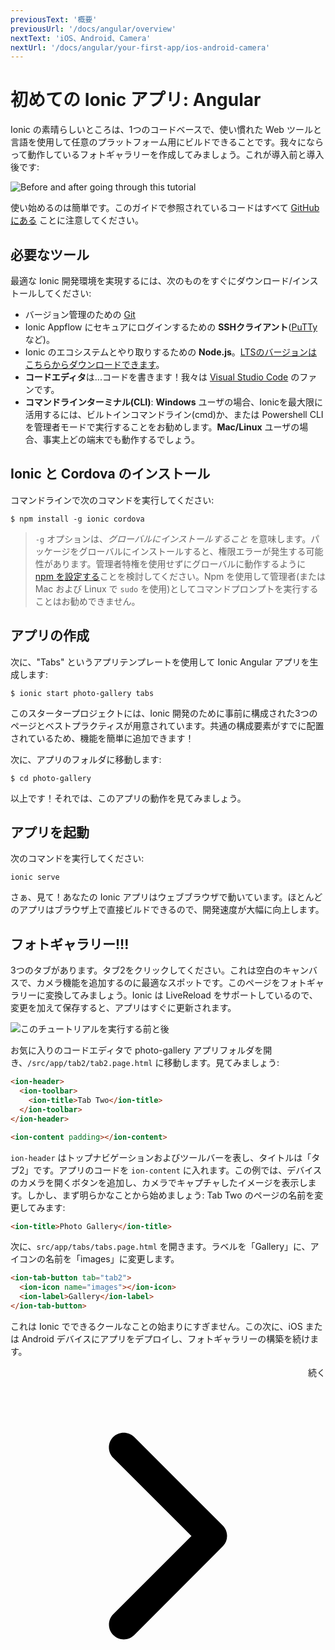 ```yaml
---
previousText: '概要'
previousUrl: '/docs/angular/overview'
nextText: 'iOS、Android、Camera'
nextUrl: '/docs/angular/your-first-app/ios-android-camera'
---
```


# 初めての Ionic アプリ: Angular

Ionic の素晴らしいところは、1つのコードベースで、使い慣れた Web ツールと言語を使用して任意のプラットフォーム用にビルドできることです。我々にならって動作しているフォトギャラリーを作成してみましょう。これが導入前と導入後です:

![Before and after going through this tutorial](/docs/assets/img/guides/first-app-v3/gallery-combined.png)

使い始めるのは簡単です。このガイドで参照されているコードはすべて [GitHubにある](https://github.com/ionic-team/photo-gallery-tutorial-ionic4/) ことに注意してください。

## 必要なツール
最適な Ionic 開発環境を実現するには、次のものをすぐにダウンロード/インストールしてください:
* バージョン管理のための [Git](https://git-scm.com/downloads)
* Ionic Appflow にセキュアにログインするための <strong>SSHクライアント</strong>([PuTTy](https://www.putty.org/) など)。
* Ionic のエコシステムとやり取りするための <strong>Node.js</strong>。[LTSのバージョンはこちらからダウンロードできます](https://nodejs.org/ja/)。
* <strong>コードエディタ</strong>は...コードを書きます！我々は [Visual Studio Code](https://code.visualstudio.com/) のファンです。
* <strong>コマンドラインターミナル(CLI)</strong>: <strong>Windows</strong> ユーザの場合、Ionicを最大限に活用するには、ビルトインコマンドライン(cmd)か、または Powershell CLI を管理者モードで実行することをお勧めします。<strong>Mac/Linux</strong> ユーザの場合、事実上どの端末でも動作するでしょう。

## Ionic と Cordova のインストール
コマンドラインで次のコマンドを実行してください:

```shell
$ npm install -g ionic cordova
```

> `-g` オプションは、_グローバルにインストールすること_ を意味します。パッケージをグローバルにインストールすると、権限エラーが発生する可能性があります。管理者特権を使用せずにグローバルに動作するように [npm を設定する](https://docs.npmjs.com/resolving-eacces-permissions-errors-when-installing-packages-globally)ことを検討してください。Npm を使用して管理者(または Mac および Linux で `sudo` を使用)としてコマンドプロンプトを実行することはお勧めできません。

## アプリの作成
次に、"Tabs" というアプリテンプレートを使用して Ionic Angular アプリを生成します:

```shell
$ ionic start photo-gallery tabs
```

このスタータープロジェクトには、Ionic 開発のために事前に構成された3つのページとベストプラクティスが用意されています。共通の構成要素がすでに配置されているため、機能を簡単に追加できます！

次に、アプリのフォルダに移動します:

```shell
$ cd photo-gallery
```

以上です！それでは、このアプリの動作を見てみましょう。

## アプリを起動
次のコマンドを実行してください:

```shell
ionic serve
```

さぁ、見て！あなたの Ionic アプリはウェブブラウザで動いています。ほとんどのアプリはブラウザ上で直接ビルドできるので、開発速度が大幅に向上します。

## フォトギャラリー!!!
3つのタブがあります。タブ2をクリックしてください。これは空白のキャンバスで、カメラ機能を追加するのに最適なスポットです。このページをフォトギャラリーに変換してみましょう。Ionic は LiveReload をサポートしているので、変更を加えて保存すると、アプリはすぐに更新されます。

![このチュートリアルを実行する前と後](/docs/assets/img/guides/first-app-v3/email-photogallery.gif)

お気に入りのコードエディタで photo-gallery アプリフォルダを開き、`/src/app/tab2/tab2.page.html` に移動します。見てみましょう:

```html
<ion-header>
  <ion-toolbar>
    <ion-title>Tab Two</ion-title>
  </ion-toolbar>
</ion-header>

<ion-content padding></ion-content>
```

`ion-header` はトップナビゲーションおよびツールバーを表し、タイトルは「タブ2」です。アプリのコードを `ion-content` に入れます。この例では、デバイスのカメラを開くボタンを追加し、カメラでキャプチャしたイメージを表示します。しかし、まず明らかなことから始めましょう: Tab Two のページの名前を変更してみます:

```html
<ion-title>Photo Gallery</ion-title>
```

次に、`src/app/tabs/tabs.page.html` を開きます。ラベルを「Gallery」に、アイコンの名前を「images」に変更します。

```html
<ion-tab-button tab="tab2">
  <ion-icon name="images"></ion-icon>
  <ion-label>Gallery</ion-label>
</ion-tab-button>
```

これは Ionic でできるクールなことの始まりにすぎません。この次に、iOS または Android デバイスにアプリをデプロイし、フォトギャラリーの構築を続けます。

<div style="text-align:right;">
  <docs-button href="/docs/angular/your-first-app/ios-android-camera">続く <svg viewBox="0 0 512 512"><path d="M294.1 256L167 129c-9.4-9.4-9.4-24.6 0-33.9s24.6-9.3 34 0L345 239c9.1 9.1 9.3 23.7.7 33.1L201.1 417c-4.7 4.7-10.9 7-17 7s-12.3-2.3-17-7c-9.4-9.4-9.4-24.6 0-33.9l127-127.1z"></path></svg></docs-button>
</div>